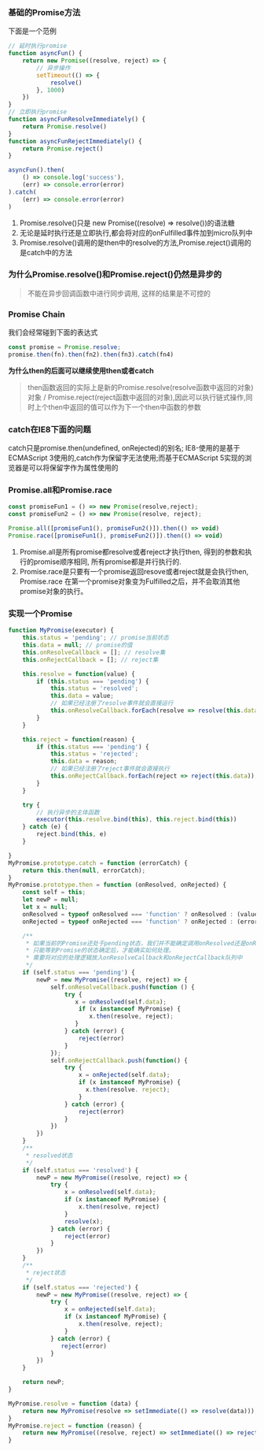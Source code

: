 ### 基础的Promise方法
下面是一个范例
```js
// 延时执行promise
function asyncFun() {
    return new Promise((resolve, reject) => {
        // 异步操作
        setTimeout(() => {
            resolve()
        }, 1000)
    })
}
// 立即执行promise
function asyncFunResolveImmediately() {
    return Promise.resolve()
}
function asyncFunRejectImmediately() {
    return Promise.reject()
}

asyncFun().then(
    () => console.log('success'),
    (err) => console.error(error) 
).catch(
    (err) => console.error(error) 
)
```
1. Promise.resolve()只是 new Promise((resolve) => resolve())的语法糖
2. 无论是延时执行还是立即执行,都会将对应的onFulfilled事件加到micro队列中
3. Promise.resolve()调用的是then中的resolve的方法,Promise.reject()调用的是catch中的方法

### 为什么Promise.resolve()和Promise.reject()仍然是异步的
> 不能在异步回调函数中进行同步调用, 这样的结果是不可控的

### Promise Chain
我们会经常碰到下面的表达式
```js
const promise = Promise.resolve;
promise.then(fn).then(fn2).then(fn3).catch(fn4)
```
**为什么then的后面可以继续使用then或者catch**
> then函数返回的实际上是新的Promise.resolve(resolve函数中返回的对象)对象 / Promise.reject(reject函数中返回的对象),因此可以执行链式操作,同时上个then中返回的值可以作为下一个then中函数的参数

### catch在IE8下面的问题
catch只是promise.then(undefined, onRejected)的别名;
IE8-使用的是基于ECMAScript 3使用的,catch作为保留字无法使用;而基于ECMAScript 5实现的浏览器是可以将保留字作为属性使用的

### Promise.all和Promise.race
```js
const promiseFun1 = () => new Promise(resolve,reject);
const promiseFun2 = () => new Promise(resolve, reject);

Promise.all([promiseFun1(), promiseFun2()]).then(() => void)
Promise.race([promiseFun1(), promiseFun2()]).then(() => void)
```
1. Promise.all是所有promise都resolve或者reject才执行then, 得到的参数和执行的promise顺序相同, 所有promise都是并行执行的.
2. Promise.race是只要有一个promise返回resove或者reject就是会执行then, Promise.race 在第一个promise对象变为Fulfilled之后，并不会取消其他promise对象的执行。

### 实现一个Promise
```js
function MyPromise(executor) {
    this.status = 'pending'; // promise当前状态
    this.data = null; // promise的值
    this.onResolveCallback = []; // resolve集
    this.onRejectCallback = []; // reject集

    this.resolve = function(value) {
        if (this.status === 'pending') {
            this.status = 'resolved';
            this.data = value;
            // 如果已经注册了resolve事件就会直接运行
            this.onResolveCallback.forEach(resolve => resolve(this.data));
        }
    }

    this.reject = function(reason) {
        if (this.status === 'pending') {
            this.status = 'rejected';
            this.data = reason;
            // 如果已经注册了reject事件就会直接执行
            this.onRejectCallback.forEach(reject => reject(this.data));
        }
    }

    try {
        // 执行异步的主体函数
        executor(this.resolve.bind(this), this.reject.bind(this))
    } catch (e) {
        reject.bind(this, e)
    }

}
MyPromise.prototype.catch = function (errorCatch) {
    return this.then(null, errorCatch);
}
MyPromise.prototype.then = function (onResolved, onRejected) {
    const self = this;
    let newP = null;
    let x = null;
    onResolved = typeof onResolved === 'function' ? onResolved : (value) => value;
    onRejected = typeof onRejected === 'function' ? onRejected : (error) => { throw error};

    /**
     * 如果当前的Promise还处于pending状态，我们并不能确定调用onResolved还是onRejected
     * 只能等到Promise的状态确定后，才能确实如何处理。
     * 需要将对应的处理逻辑放入onResolveCallback和onRejectCallback队列中
     */
    if (self.status === 'pending') {
        newP = new MyPromise((resolve, reject) => {
            self.onResolveCallback.push(function () {
                try {
                   x = onResolved(self.data);
                    if (x instanceof MyPromise) {
                       x.then(resolve, reject);
                   }
                } catch (error) {
                    reject(error)
                }
            });
            self.onRejectCallback.push(function() {
                try {
                    x = onRejected(self.data);
                    if (x instanceof MyPromise) {
                      x.then(resolve. reject);
                    }  
                } catch (error) {
                    reject(error)
                }
            })
        })
    }
    /**
     * resolved状态
     */
    if (self.status === 'resolved') {
        newP = new MyPromise((resolve, reject) => {
            try {
                x = onResolved(self.data);
                if (x instanceof MyPromise) {
                    x.then(resolve, reject)
                }
                resolve(x);
            } catch (error) {
                reject(error)
            }
        })
    }
    /**
     * reject状态
     */
    if (self.status === 'rejected') {
        newP = new MyPromise((resolve, reject) => {
            try {
                x = onRejected(self.data);
                if (x instanceof MyPromise) {
                    x.then(resolve, reject);
                }
            } catch (error) {
               reject(error) 
            }
        })
    }

    return newP;
}

MyPromise.resolve = function (data) {
    return new MyPromise(resolve => setImmediate(() => resolve(data)));
}
MyPromise.reject = function (reason) {
    return new MyPromise((resolve, reject) => setImmediate(() => reject(reason)));
}
```